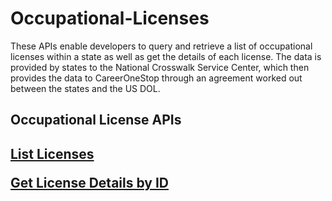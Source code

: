 # Occupational-Licenses
These APIs enable developers to query and retrieve a list of occupational licenses within a state as well as get the details of each license. The data is provided by states to the National Crosswalk Service Center, which then provides the data to CareerOneStop through an agreement worked out between the states and the US DOL.

<h2>Occupational License APIs<h2>

<a href="https://www.careeronestop.org/Developers/WebAPI/Licenses/list-licenses.aspx">List Licenses</a>

<a href="https://www.careeronestop.org/Developers/WebAPI/Licenses/get-license-details-by-id.aspx"> Get License Details by ID</a>

